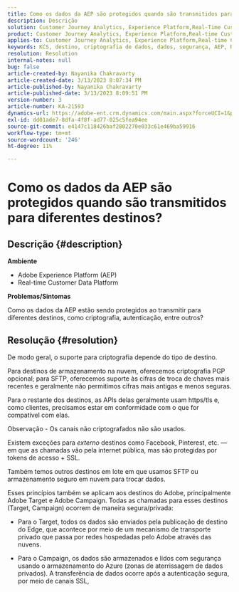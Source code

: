```yaml
---
title: Como os dados da AEP são protegidos quando são transmitidos para diferentes destinos?
description: Descrição
solution: Customer Journey Analytics, Experience Platform,Real-Time Customer Data Platform
product: Customer Journey Analytics, Experience Platform,Real-time Customer Data Platform
applies-to: Customer Journey Analytics, Experience Platform,Real-time Customer Data Platform
keywords: KCS, destino, criptografia de dados, dados, segurança, AEP, RT-CDP, Adobe, Destino, Campanha
resolution: Resolution
internal-notes: null
bug: false
article-created-by: Nayanika Chakravarty
article-created-date: 3/13/2023 8:07:34 PM
article-published-by: Nayanika Chakravarty
article-published-date: 3/13/2023 8:09:51 PM
version-number: 3
article-number: KA-21593
dynamics-url: https://adobe-ent.crm.dynamics.com/main.aspx?forceUCI=1&pagetype=entityrecord&etn=knowledgearticle&id=702212af-dac1-ed11-83ff-6045bd0065b6
exl-id: dd01ade7-8dfa-4f8f-ad77-025c5fea94ee
source-git-commit: e4147c118426baf2802270e033c61e469ba59916
workflow-type: tm+mt
source-wordcount: '246'
ht-degree: 11%

---
```


# Como os dados da AEP são protegidos quando são transmitidos para diferentes destinos?

## Descrição {#description}


<b>Ambiente</b>

- Adobe Experience Platform (AEP)
- Real-time Customer Data Platform


<b>Problemas/Sintomas</b>

Como os dados da AEP estão sendo protegidos ao transmitir para diferentes destinos, como criptografia, autenticação, entre outros?


## Resolução {#resolution}


De modo geral, o suporte para criptografia depende do tipo de destino.

Para destinos de armazenamento na nuvem, oferecemos criptografia PGP opcional; para SFTP, oferecemos suporte às cifras de troca de chaves mais recentes e geralmente não permitimos cifras mais antigas e menos seguras.

Para o restante dos destinos, as APIs delas geralmente usam https/tls e, como clientes, precisamos estar em conformidade com o que for compatível com elas.

Observação - Os canais não criptografados não são usados.

Existem exceções para *externo* destinos como Facebook, Pinterest, etc. — em que as chamadas vão pela internet pública, mas são protegidas por tokens de acesso + SSL.

Também temos outros destinos em lote em que usamos SFTP ou armazenamento seguro em nuvem para trocar dados.



Esses princípios também se aplicam aos destinos do Adobe, principalmente Adobe Target e Adobe Campaign. Todas as chamadas para esses destinos (Target, Campaign) ocorrem de maneira segura/privada:

- Para o Target, todos os dados são enviados pela publicação de destino do Edge, que acontece por meio de um mecanismo de transporte privado que passa por redes hospedadas pelo Adobe através das nuvens.

- Para o Campaign, os dados são armazenados e lidos com segurança usando o armazenamento do Azure (zonas de aterrissagem de dados privados). A transferência de dados ocorre após a autenticação segura, por meio de canais SSL,
